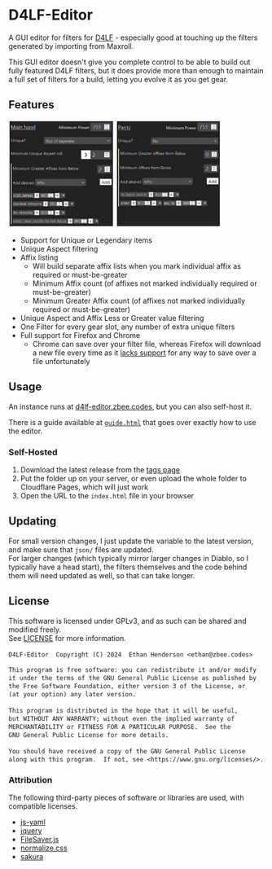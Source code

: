 # D4LF-Editor
 A GUI editor for filters for [D4LF](https://github.com/d4lfteam/d4lf) - especially good
 at touching up the filters generated by importing from Maxroll.

This GUI editor doesn't give you complete control to be able to build out fully
featured D4LF filters, but it does provide more than enough to maintain a full
set of filters for a build, letting you evolve it as you get gear.

## Features

<img src="img/unique_example.jpg" width="41%" /> <img src="img/non-unique_example.jpg" width="40.9%" />

- Support for Unique or Legendary items
- Unique Aspect filtering
- Affix listing
  - Will build separate affix lists when you mark individual affix as required or 
    must-be-greater
  - Minimum Affix count (of affixes not marked individually required or 
    must-be-greater)
  - Minimum Greater Affix count (of affixes not marked individually required or
    must-be-greater)
- Unique Aspect and Affix Less or Greater value filtering
- One Filter for every gear slot, any number of extra unique filters
- Full support for Firefox and Chrome
  - Chrome can save over your filter file, whereas Firefox will download a new file
    every time as it [lacks support](https://caniuse.com/?search=showSaveFilePicker)
    for any way to save over a file unfortunately

## Usage

An instance runs at [d4lf-editor.zbee.codes](https://d4lf-editor.zbee.codes/), but 
you can also self-host it.

There is a guide available at [`guide.html`](https://d4lf-editor.zbee.codes/guide.html)
that goes over exactly how to use the editor.

### Self-Hosted

1. Download the latest release from the [tags page](https://github.com/zbee/d4lf-editor/tags)
2. Put the folder up on your server, or even upload the whole folder to Cloudflare 
   Pages, which will just work
3. Open the URL to the `index.html` file in your browser

## Updating

For small version changes, I just update the variable to the latest version, and 
make sure that `json/` files are updated.<br>
For larger changes (which typically mirror larger changes in Diablo, so I 
typically have a head start), the filters themselves and the code behind them will 
need updated as well, so that can take longer.

## License

This software is licensed under GPLv3, and as such can be shared and modified freely.<br>
See [LICENSE](LICENSE) for more information.

`D4LF-Editor  Copyright (C) 2024  Ethan Henderson <ethan@zbee.codes>`

```
This program is free software: you can redistribute it and/or modify
it under the terms of the GNU General Public License as published by
the Free Software Foundation, either version 3 of the License, or
(at your option) any later version.

This program is distributed in the hope that it will be useful,
but WITHOUT ANY WARRANTY; without even the implied warranty of
MERCHANTABILITY or FITNESS FOR A PARTICULAR PURPOSE.  See the
GNU General Public License for more details.

You should have received a copy of the GNU General Public License
along with this program.  If not, see <https://www.gnu.org/licenses/>.
```

### Attribution

The following third-party pieces of software or libraries are used, with compatible licenses.

- [js-yaml](https://github.com/nodeca/js-yaml)
- [jquery](https://jquery.com/)
- [FileSaver.js](https://github.com/eligrey/FileSaver.js)
- [normalize.css](https://github.com/necolas/normalize.css)
- [sakura](https://github.com/oxalorg/sakura)
